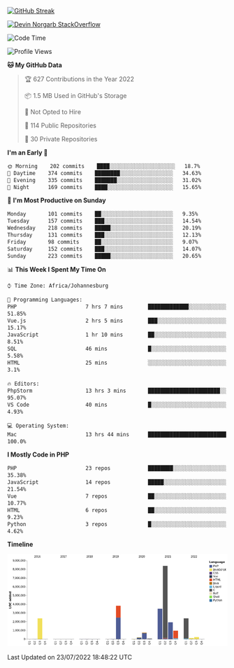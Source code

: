
[![GitHub Streak](http://github-readme-streak-stats.herokuapp.com?user=DevinNorgarb&date_format=M%20j%5B%2C%20Y%5D)](https://git.io/streak-stats)


[![Devin Norgarb StackOverflow](https://github-readme-stackoverflow.vercel.app/?userID=4993755)](https://stackoverflow.com/users/4993755/devin-norgarb)

<!--START_SECTION:waka-->
![Code Time](http://img.shields.io/badge/Code%20Time-0%20secs-blue)

![Profile Views](http://img.shields.io/badge/Profile%20Views-0-blue)

**🐱 My GitHub Data** 

> 🏆 627 Contributions in the Year 2022
 > 
> 📦 1.5 MB Used in GitHub's Storage 
 > 
> 🚫 Not Opted to Hire
 > 
> 📜 114 Public Repositories 
 > 
> 🔑 30 Private Repositories  
 > 
**I'm an Early 🐤** 

```text
🌞 Morning    202 commits    ████░░░░░░░░░░░░░░░░░░░░░   18.7% 
🌆 Daytime    374 commits    ████████░░░░░░░░░░░░░░░░░   34.63% 
🌃 Evening    335 commits    ███████░░░░░░░░░░░░░░░░░░   31.02% 
🌙 Night      169 commits    ████░░░░░░░░░░░░░░░░░░░░░   15.65%

```
📅 **I'm Most Productive on Sunday** 

```text
Monday       101 commits    ██░░░░░░░░░░░░░░░░░░░░░░░   9.35% 
Tuesday      157 commits    ███░░░░░░░░░░░░░░░░░░░░░░   14.54% 
Wednesday    218 commits    █████░░░░░░░░░░░░░░░░░░░░   20.19% 
Thursday     131 commits    ███░░░░░░░░░░░░░░░░░░░░░░   12.13% 
Friday       98 commits     ██░░░░░░░░░░░░░░░░░░░░░░░   9.07% 
Saturday     152 commits    ███░░░░░░░░░░░░░░░░░░░░░░   14.07% 
Sunday       223 commits    █████░░░░░░░░░░░░░░░░░░░░   20.65%

```


📊 **This Week I Spent My Time On** 

```text
⌚︎ Time Zone: Africa/Johannesburg

💬 Programming Languages: 
PHP                      7 hrs 7 mins        █████████████░░░░░░░░░░░░   51.85% 
Vue.js                   2 hrs 5 mins        ███░░░░░░░░░░░░░░░░░░░░░░   15.17% 
JavaScript               1 hr 10 mins        ██░░░░░░░░░░░░░░░░░░░░░░░   8.51% 
SQL                      46 mins             █░░░░░░░░░░░░░░░░░░░░░░░░   5.58% 
HTML                     25 mins             ░░░░░░░░░░░░░░░░░░░░░░░░░   3.1%

🔥 Editors: 
PhpStorm                 13 hrs 3 mins       ███████████████████████░░   95.07% 
VS Code                  40 mins             █░░░░░░░░░░░░░░░░░░░░░░░░   4.93%

💻 Operating System: 
Mac                      13 hrs 44 mins      █████████████████████████   100.0%

```

**I Mostly Code in PHP** 

```text
PHP                      23 repos            ████████░░░░░░░░░░░░░░░░░   35.38% 
JavaScript               14 repos            █████░░░░░░░░░░░░░░░░░░░░   21.54% 
Vue                      7 repos             ██░░░░░░░░░░░░░░░░░░░░░░░   10.77% 
HTML                     6 repos             ██░░░░░░░░░░░░░░░░░░░░░░░   9.23% 
Python                   3 repos             █░░░░░░░░░░░░░░░░░░░░░░░░   4.62%

```


**Timeline**

![Chart not found](https://raw.githubusercontent.com/DevinNorgarb/DevinNorgarb/main/charts/bar_graph.png) 


 Last Updated on 23/07/2022 18:48:22 UTC
<!--END_SECTION:waka-->

